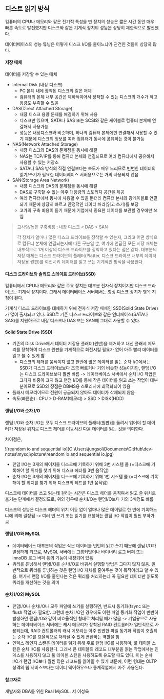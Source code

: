 ## 디스트 읽기 방식

컴퓨터의 CPU나 메모리와 같은 전기적 특성을 띤 장치의 성능은 짧은 시간 동안 매우 빠른 속도로 발전했지만 디스크와 같은 기계식 장치의 성능은 상당히 제한적으로 발전했다.

데이터베이스의 성능 튜닝은 어떻게 디스크 I/O를 줄이느냐가 관건인 것들이 상당히 많다.



#### 저장 매체

데이터를 저장할 수 있는 매체

* Internal Disk (내장 디스크)
  * PC 본체 내에 장착된 디스크와 같은 매체
  * 컴퓨터의 본체 내부 공간은 제하적이어서 장착할 수 있는 디스크의 개수가 적고 용량도 부족할 수 있음
* DAS(Direct Attached Storage)
  * 내장 디스크 용량 문제를 해결하기 위해 사용
  * 디스크만 있으며, SATA나 SAS 또는 SCSI와 같은 케이블로 컴퓨터 본체에 연결해서 사용가능
  * 성능은 내장디스크와 비슷하며, 하나의 컴퓨터 본체에만 연결해서 사용할 수 있기 떄문에 디스크의 정보를 여러 컴퓨터가 동시에 공유하는 것이 불가능
* NAS(Network Attached Storage)
  * 내장 디스크와 DAS의 문제점을 동시에 해결
  * NAS는 TCP/IP를 통해 컴퓨터 본체와 연결되므로 여러 컴퓨터에서 공유해서 사용할 수 있는 저장소
  * SATA나 SAS 방식의 직접 연결보다는 속도가 매우 느리므로 빈번한 데이터의 읽기/쓰기가 필요한 데이터베이스 서버용으로는 거의 사용되지 않음
* SAN(Storage Area Network)
  * 내장 디스크와 DAS의 문제점을 동시에 해결
  * DAS로 구축할 수 없는 아주 대용량의  스토리지 공간을 제공
  * 여러 컴퓨터에서 동시에 사용할 수 있을 뿐더러 컴퓨터 본체와 광케이블로 연결되기 때문에 상당히 빠르고 안정적인 데이터 처리(읽고 쓰기)를 보장
  * 고가의 구축 비용이 들기 때문에 기업에서 중요한 데이터를 보관할 경우에만 쓰임 

> 고사양/높은 구축비용 : 내장 디스크 < DAS < SAN
>
> 각 장치가 얼마나 많은 디스크 드라이브를 장착할 수 있는지, 그리고 어떤 방식으로 컴퓨터 본체에 연결되는지에 따른 구분일 뿐, 여기에 언급된 모든 저장 매체는 내부적으로 1개 이상의 디스크 드라이브를 장착하고 있다는 점은 같다. 대부분의 저장 매체는 디스크 드라이브의 플래터(Platter, 디스크 드라이브 내부의 데이터 저장용 원판)를 회전시켜 데이터를 읽고 쓰는 기계적인 방식을 사용한다.



#### 디스크 드라이브와 솔리드 스테이트 드라이브(SSD)

컴퓨터에서 CPU나 메모리와 같은 주요 장치는 대부분 전자식 장치이지만 디스크 드라이브는 기계식 장치이다. 그래서 데이터베이스 서버에서는 항상 디스크 장치가 병목 지점이 된다. 

기계식 디스크 드라이브를 대체하기 위해 전자식 저장 매체인 SSD(Solid State Drive)가 많이 출시되고 있다. SSD로 기존 디스크 드라이브와 같은 인터페이스(SATA나 SAS)를 지원하므로 내장 디스크나 DAS 또는 SAN에 그대로 사용할 수 있다.



#### Solid State Drive (SSD)

* 기존의 Disk Drive에서 데이터 저장용 플래터(원반)을 제거하고 대신 플래시 메모리를 장착하여 디스크 원판을 기계적으로 회전시킬 필요가 없어 아주 빨리 데이터를 읽고 쓸 수 있게 함
  * 디스크의 헤더를 움직이지 않고 한번에 많은 데이터를 읽는 순차 I/O에서는 SSD가 디스크 드라이브보다 조금 빠르거나 거의 비슷한 성능이지만, 랜덤 I/O는 디스크 드라이브보다 훨씬 빠름 -> 데이터베이스 서버에서 순차 I/O 작업은 그다지 비중이 크지 않고 랜덤 I/O를 통해 작은 데이터를 읽고 쓰는 작업이 대부분이므로 SSD의 장점은 DBMS용 스토리지에 최적화되어 있음
* 플래시 메모리이므로 전원이 공급되지 않아도 데이터가 삭제되지 않음
* 속도(빠른순) : CPU > D-RAM(메모리) > SSD > DISK(HDD)



#### 랜덤 I/O와 순차 I/O

랜덤 I/O와 순차 I/O는 모두 디스크 드라이브의 플래터(원판)를 돌려서 읽어야 할 데이터가 저장된 위치로 디스크 헤더를 이동시킨 다음 데이터를 읽는 것을 의미한다.

차이점은,

![reandom io and sequential io](C:\Users\jungsol\Documents\GitHub\dev-notes\mysql\picture\reandom io and sequential io.jpg)

* 랜덤 I/O는 3개의 페이지를 디스크에 기록하기 위해 3번 시스템 콜 (=디스크에 기록해야 할 위치를 찾기 위해 디스크 헤더를 3번 움직임)
* 순차 I/O는 3개의 페이지를 디스크에 기록하기 위해 1번 시스템 콜 (=디스크에 기록해야 할 위치를 찾기 위해 디스크의 헤드를 1번 움직임)

디스크에 데이터를 쓰고 읽는데 걸리는 시간은 디스크 헤더를 움직여서 읽고 쓸 위치로 옮기는 단계에서 결정되므로, 위의 경우에 순차I/O는 랜덤I/O보다 거의 3배정도 빠름

디스크의  성능은 디스크 헤더의 위치 이동 없이 얼마나 많은 데이털르 한 번에 기록하느냐에 의해 결정됨 -> 여러 번 쓰기 또는 읽기를 요청하는 랜덤 I/O 작업이 훨씬 부하가 큼



#### 랜덤 I/O와 MySQL

* 데이터베이스 대부분의 작업은 작은 데이터를 빈번히 읽고 쓰기 때문에 랜덤 I/O가 발생하게 되므로, MySQL 서버에는 그룹커밋이나 바이너리 로그 버퍼 또는 InnoDB 로그 버퍼 등의 기능이 내장되어 있음
* 쿼리를 튜닝해서 랜덤I/O를 순차I/O로 바꿔서 실행할 방법은 그다지 많지 않음. 일반적으로 쿼리를 튜닝하는 것은 랜덤 I/O 자체를 줄여주는 것이 목적이라고 할 수 있음. 여기서 랜덤 I/O를 줄인다는 것은 쿼리를 처리하는데 꼭 필요한 데이터만 읽도록 쿼리를 개선하는 것을 의미



#### 순차 I/O와 MySQL

* 랜덤I/O나 순차I/O나 모두 파일에 쓰기를 실행하면, 반드시 동기화(fsync 또는 flush 작업)가 필요함. 그런데 순차 I/O인 경우에도 이런 파일 동기화 작업이 빈번히 발생하면 랜덤I/O와 같이 비효율적인 형태로 처리될 때가 많음 -> 기업용으로 사용하는 데이터베이스 서버에는 캐시 메모리가 장착된 RAID 컨트롤러가 일반적으로 사용되는데, RAID 컨트롤러의 캐시 메모리는 아주 빈번한 파일 동기화 작업이 호출되는 순차 I/O를 효율적으로 처리될 수 있게 변환하는 역할을 함
* 인텍스 레인지 스캔은 데이터를 읽기 위해 주로 랜덤 I/O를 사용하며, 풀 테이블 스캔은 순차 I/O를 사용한다. 그래서 큰 테이블의 레코드 대부분을 읽는 작업에서는 인덱스를 사용하지 않고 풀 테이블 스캔을 사용하도록 유도할 때도 있다. 이는 순차 I/O가 랜덤 I/O보다 훨씬 많은 레코드를 읽어올 수 있기 떄문에, 이런 형태는 OLTP 성격의 웹 서비스보다는 데이터 웨어하우스나 통계작업에서 자주 사용된다.







#### 참고자료

개발자와 DBA를 위한 Real MySQL, 저 이성욱